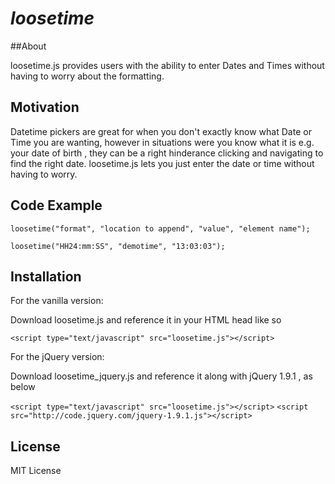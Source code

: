 # _loosetime_


##About

loosetime.js provides users with the ability to enter Dates and Times without having to worry about the formatting.

## Motivation

Datetime pickers are great for when you don't exactly know what Date or Time you are wanting, however
in situations were you know what it is e.g. your date of birth , they can be a right hinderance
clicking and navigating to find the right date. 
loosetime.js lets you just enter the date or time without having to worry.


## Code Example

`loosetime("format", "location to append", "value", "element name");`

`loosetime("HH24:mm:SS", "demotime", "13:03:03");`


## Installation

For the vanilla version:

Download loosetime.js and reference it in your HTML head like so

`<script type="text/javascript" src="loosetime.js"></script>`

For the jQuery version:

Download loosetime_jquery.js and reference it along with jQuery 1.9.1 , as below

`<script type="text/javascript" src="loosetime.js"></script>`
`<script src="http://code.jquery.com/jquery-1.9.1.js"></script>`

## License

MIT License
